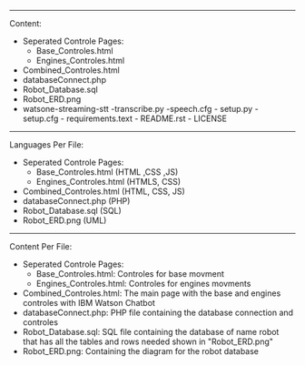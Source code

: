 --------------------------------------
Content:
- Seperated Controle Pages:
	- Base_Controles.html
	- Engines_Controles.html
- Combined_Controles.html
- databaseConnect.php
- Robot_Database.sql
- Robot_ERD.png
- watsone-streaming-stt
      -transcribe.py
      -speech.cfg
      - setup.py
      - setup.cfg
      - requirements.text
      - README.rst
      - LICENSE
      
--------------------------------------
Languages Per File:
- Seperated Controle Pages:
	- Base_Controles.html (HTML ,CSS ,JS)
	- Engines_Controles.html (HTMLS, CSS)
- Combined_Controles.html (HTML, CSS, JS)
- databaseConnect.php (PHP)
- Robot_Database.sql (SQL)
- Robot_ERD.png (UML)
--------------------------------------
Content Per File:
- Seperated Controle Pages:
	- Base_Controles.html: Controles for base movment 
	- Engines_Controles.html: Controles for engines movments
- Combined_Controles.html: The main page with the base and engines controles with IBM Watson Chatbot
- databaseConnect.php: PHP file containing the database connection and controles 
- Robot_Database.sql: SQL file containing the database of name robot that has all the tables and rows needed shown in "Robot_ERD.png"
- Robot_ERD.png: Containing the diagram for the robot database
